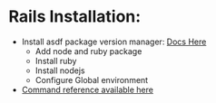 # Rails Installation:
- Install asdf package version manager: [Docs Here](https://asdf-vm.com/guide/getting-started.html)
    - Add node and ruby package
    - Install ruby
    - Install nodejs 
    - Configure Global environment
- [Command reference available here](https://asdf-vm.com/manage/commands.html)